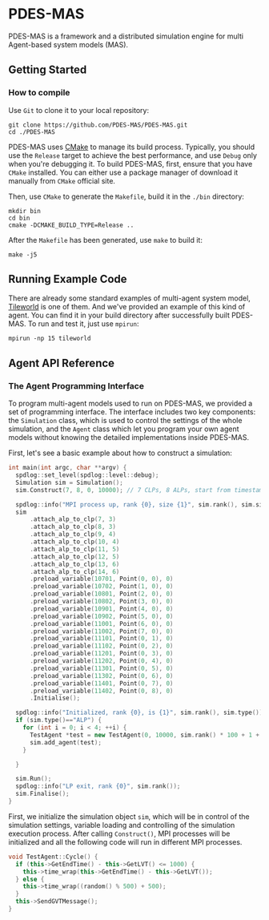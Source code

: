 # PDES-MAS
PDES-MAS is a framework and a distributed simulation engine for multi Agent-based system models (MAS).

## Getting Started

### How to compile
Use `Git` to clone it to your local repository:

```$shell
git clone https://github.com/PDES-MAS/PDES-MAS.git
cd ./PDES-MAS
```

PDES-MAS uses [CMake](https://cmake.org/) to manage its build process. Typically, you should use the `Release` target
to achieve the best performance, and use `Debug` only when you're debugging it. To build PDES-MAS, first, ensure that
you have `CMake` installed. You can either use a package manager of download it manually from `CMake` official site.

Then, use `CMake` to generate the `Makefile`, build it in the `./bin` directory:
```shell
mkdir bin
cd bin
cmake -DCMAKE_BUILD_TYPE=Release ..
```

After the `Makefile` has been generated, use `make` to build it:

```shell
make -j5
```

## Running Example Code

There are already some standard examples of multi-agent system model, [Tileworld](http://www.tworld-ai.com/resrc/introducing_the_tileworld.pdf) is one of them.
And we've provided an example of this kind of agent. You can find it in your build directory after successfully built PDES-MAS.
To run and test it, just use `mpirun`:
```shell
mpirun -np 15 tileworld
```

## Agent API Reference
### The Agent Programming Interface
To program multi-agent models used to run on PDES-MAS, we provided a set of programming interface. The interface includes
two key components: the `Simulation` class, which is used to control the settings of the whole simulation, and
the `Agent` class which let you program your own agent models without knowing the detailed implementations inside PDES-MAS.

First, let's see a basic example about how to construct a simulation:

```c++
int main(int argc, char **argv) {
  spdlog::set_level(spdlog::level::debug);
  Simulation sim = Simulation();
  sim.Construct(7, 8, 0, 10000); // 7 CLPs, 8 ALPs, start from timestamp 0, end at 10000

  spdlog::info("MPI process up, rank {0}, size {1}", sim.rank(), sim.size());
  sim
      .attach_alp_to_clp(7, 3)
      .attach_alp_to_clp(8, 3)
      .attach_alp_to_clp(9, 4)
      .attach_alp_to_clp(10, 4)
      .attach_alp_to_clp(11, 5)
      .attach_alp_to_clp(12, 5)
      .attach_alp_to_clp(13, 6)
      .attach_alp_to_clp(14, 6)
      .preload_variable(10701, Point(0, 0), 0)
      .preload_variable(10702, Point(1, 0), 0)
      .preload_variable(10801, Point(2, 0), 0)
      .preload_variable(10802, Point(3, 0), 0)
      .preload_variable(10901, Point(4, 0), 0)
      .preload_variable(10902, Point(5, 0), 0)
      .preload_variable(11001, Point(6, 0), 0)
      .preload_variable(11002, Point(7, 0), 0)
      .preload_variable(11101, Point(0, 1), 0)
      .preload_variable(11102, Point(0, 2), 0)
      .preload_variable(11201, Point(0, 3), 0)
      .preload_variable(11202, Point(0, 4), 0)
      .preload_variable(11301, Point(0, 5), 0)
      .preload_variable(11302, Point(0, 6), 0)
      .preload_variable(11401, Point(0, 7), 0)
      .preload_variable(11402, Point(0, 8), 0)
      .Initialise();

  spdlog::info("Initialized, rank {0}, is {1}", sim.rank(), sim.type());
  if (sim.type()=="ALP") {
    for (int i = 0; i < 4; ++i) {
      TestAgent *test = new TestAgent(0, 10000, sim.rank() * 100 + 1 + i);
      sim.add_agent(test);
    }

  }

  sim.Run();
  spdlog::info("LP exit, rank {0}", sim.rank());
  sim.Finalise();
}
```

First, we initialize the simulation object `sim`, which will be in control of the simulation settings, variable loading and
controlling of the simulation execution process. After calling `Construct()`, MPI processes will be initialized
and all the following code will run in different MPI processes.

```c++
void TestAgent::Cycle() {
  if (this->GetEndTime() - this->GetLVT() <= 1000) {
    this->time_wrap(this->GetEndTime() - this->GetLVT());
  } else {
    this->time_wrap((random() % 500) + 500);
  }
  this->SendGVTMessage();
}
```
